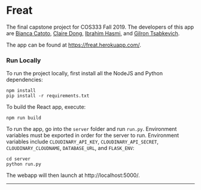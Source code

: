 # Freat

The final capstone project for COS333 Fall 2019. The developers of this app are [Bianca Catoto](https://github.com/bcatoto),
[Claire Dong](https://github.com/claired976), [Ibrahim Hasmi](https://github.com/Ibrahim-Hashmi), and [Gilron Tsabkevich](https://github.com/GilronTs).<br>

The app can be found at https://freat.herokuapp.com/.

### Run Locally

To run the project locally, first install all the NodeJS and Python dependencies:

```
npm install
pip install -r requirements.txt
```

To build the React app, execute:

```
npm run build
```

To run the app, go into the `server` folder and run `run.py`. Environment variables must be exported in order for the server to run. Environment variables include `CLOUDINARY_API_KEY`, `CLOUDINARY_API_SECRET`, `CLOUDINARY_CLOUDNAME`, `DATABASE_URL`, and `FLASK_ENV`:

```
cd server
python run.py
```

The webapp will then launch at http://localhost:5000/.

<hr>
